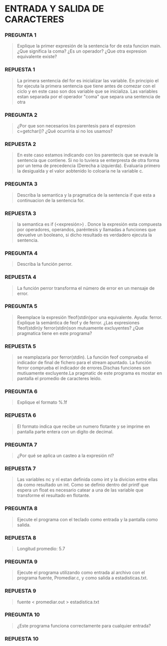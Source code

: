 ENTRADA Y SALIDA DE CARACTERES
==============================


### PREGUNTA 1
> Explique la primer expresión de la sentencia for de esta funcion main. ¿Que significa la coma? ¿Es un operador? ¿Que otra expresion equivalente existe?
### REPUESTA 1
> La primera sentencia del for es inicializar las variable. En principio el for ejecuta la primera sentencia que tiene antes de comezar con el ciclo y en este caso son dos variable que se inicializa. Las variables estan separada por el operador "coma" que separa una sentencia de otra 

### PREGUNTA 2
>¿Por que son necesarios los parentesis para el expresion c=getchar()? ¿Qué ocurriría si no los usamos?
### REPUESTA 2
> En este caso estamos indicando con los parentecis que se evaule la sentencia que contiene. Si no lo tuviera se enterpresta de otra forma por un tema de precedencia (Derecha a izquierda). Evaluaria primero la desigualda y el valor aobtenido lo coloaria ne la variable c.    

### PREGUNTA 3
>Describa la semantica y la pragmatica de la sentencia if que esta a continuacion de la sentencia for.
### REPUESTA 3
>la semantica es if (<expresión>) <sentencia>. Donce la expresión esta compuesta por operadores, operandos, paréntesis y llamadas a funciones que devuelve un booleano, si dicho resultado es verdadero ejecuta la sentencia. 

### PREGUNTA 4
>Describa la función perror.
### REPUESTA 4
>La función perror transforma el número de error en un mensaje de error.

### PREGUNTA 5
>Reemplace la expresión !feof(stdin)por una equivalente. Ayuda: ferror. Explique la semántica de feof y de ferror. ¿Las expresiones !feof(stdin)y ferror(stdin)son mutuamente excluyentes? ¿Que pragmatica tiene en este programa?
### REPUESTA 5
>se reamplazaria por ferror(stdin). La función feof comprueba el indicador de final de fichero para el stream apuntado. La función ferror comprueba el indicador de errores.Dischas funciones son mutiuamente excluyente.La pragmatic de este programa es mostar en pantalla el promedio de caracteres leido.   

### PREGUNTA 6
>Explique el formato %.1f
### REPUESTA 6
>El formato indica que recibe un numero flotante y  se imprime en pantalla parte entera con un digito de decimal. 

### PREGUNTA 7
>¿Por qué se aplica un casteo a la expresión nl?
### REPUESTA 7
>Las variables nc y nl estan definida como int y la divicion entre ellas da como resultado un int. Como se definio dentro del printf que espera un float es necesario catear a una de las variable que transforme el resultado en flotante.   

### PREGUNTA 8
>Ejecute el programa con el teclado como entrada y la pantalla como salida.
### REPUESTA 8
>Longitud promedio: 5.7

### PREGUNTA 9
>Ejecute el programa utilizando como entrada al archivo con el programa fuente, Promediar.c, y como salida a estadisticas.txt.
### REPUESTA 9
>   fuente < promediar.out > estadistica.txt 

### PREGUNTA 10
>¿Este programa funciona correctamente para cualquier entrada?
### REPUESTA 10
>


